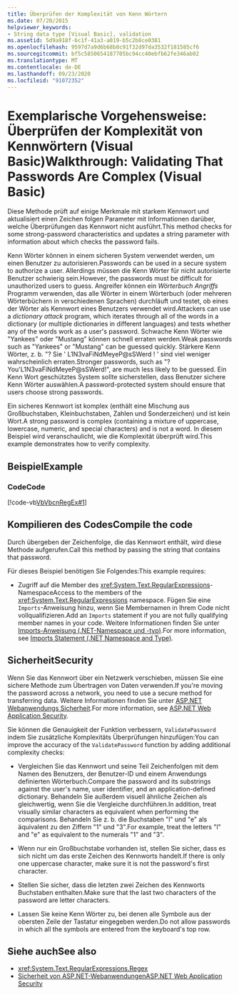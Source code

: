 ```yaml
---
title: Überprüfen der Komplexität von Kenn Wörtern
ms.date: 07/20/2015
helpviewer_keywords:
- String data type [Visual Basic], validation
ms.assetid: 5d9a918f-6c1f-41a3-a019-b5c2b8ce0381
ms.openlocfilehash: 9597d7a9d6b68b8c91f32d97da3532f181585cf6
ms.sourcegitcommit: bf5c5850654187705bc94cc40ebfb62fe346ab02
ms.translationtype: MT
ms.contentlocale: de-DE
ms.lasthandoff: 09/23/2020
ms.locfileid: "91072352"
---
```

# <a name="walkthrough-validating-that-passwords-are-complex-visual-basic"></a><span data-ttu-id="b1057-102">Exemplarische Vorgehensweise: Überprüfen der Komplexität von Kennwörtern (Visual Basic)</span><span class="sxs-lookup"><span data-stu-id="b1057-102">Walkthrough: Validating That Passwords Are Complex (Visual Basic)</span></span>

<span data-ttu-id="b1057-103">Diese Methode prüft auf einige Merkmale mit starkem Kennwort und aktualisiert einen Zeichen folgen Parameter mit Informationen darüber, welche Überprüfungen das Kennwort nicht ausführt.</span><span class="sxs-lookup"><span data-stu-id="b1057-103">This method checks for some strong-password characteristics and updates a string parameter with information about which checks the password fails.</span></span>  
  
 <span data-ttu-id="b1057-104">Kenn Wörter können in einem sicheren System verwendet werden, um einen Benutzer zu autorisieren.</span><span class="sxs-lookup"><span data-stu-id="b1057-104">Passwords can be used in a secure system to authorize a user.</span></span> <span data-ttu-id="b1057-105">Allerdings müssen die Kenn Wörter für nicht autorisierte Benutzer schwierig sein.</span><span class="sxs-lookup"><span data-stu-id="b1057-105">However, the passwords must be difficult for unauthorized users to guess.</span></span> <span data-ttu-id="b1057-106">Angreifer können ein *Wörterbuch Angriffs* Programm verwenden, das alle Wörter in einem Wörterbuch (oder mehreren Wörterbüchern in verschiedenen Sprachen) durchläuft und testet, ob eines der Wörter als Kennwort eines Benutzers verwendet wird.</span><span class="sxs-lookup"><span data-stu-id="b1057-106">Attackers can use a *dictionary attack* program, which iterates through all of the words in a dictionary (or multiple dictionaries in different languages) and tests whether any of the words work as a user's password.</span></span> <span data-ttu-id="b1057-107">Schwache Kenn Wörter wie "Yankees" oder "Mustang" können schnell erraten werden.</span><span class="sxs-lookup"><span data-stu-id="b1057-107">Weak passwords such as "Yankees" or "Mustang" can be guessed quickly.</span></span> <span data-ttu-id="b1057-108">Stärkere Kenn Wörter, z. b. "? Sie ' L1N3vaFiNdMeyeP@sSWerd ! ' sind viel weniger wahrscheinlich erraten.</span><span class="sxs-lookup"><span data-stu-id="b1057-108">Stronger passwords, such as "?You'L1N3vaFiNdMeyeP@sSWerd!", are much less likely to be guessed.</span></span> <span data-ttu-id="b1057-109">Ein Kenn Wort geschütztes System sollte sicherstellen, dass Benutzer sichere Kenn Wörter auswählen.</span><span class="sxs-lookup"><span data-stu-id="b1057-109">A password-protected system should ensure that users choose strong passwords.</span></span>  
  
 <span data-ttu-id="b1057-110">Ein sicheres Kennwort ist komplex (enthält eine Mischung aus Großbuchstaben, Kleinbuchstaben, Zahlen und Sonderzeichen) und ist kein Wort.</span><span class="sxs-lookup"><span data-stu-id="b1057-110">A strong password is complex (containing a mixture of uppercase, lowercase, numeric, and special characters) and is not a word.</span></span> <span data-ttu-id="b1057-111">In diesem Beispiel wird veranschaulicht, wie die Komplexität überprüft wird.</span><span class="sxs-lookup"><span data-stu-id="b1057-111">This example demonstrates how to verify complexity.</span></span>  
  
## <a name="example"></a><span data-ttu-id="b1057-112">Beispiel</span><span class="sxs-lookup"><span data-stu-id="b1057-112">Example</span></span>  
  
### <a name="code"></a><span data-ttu-id="b1057-113">Code</span><span class="sxs-lookup"><span data-stu-id="b1057-113">Code</span></span>  

 [!code-vb[VbVbcnRegEx#1](~/samples/snippets/visualbasic/VS_Snippets_VBCSharp/VbVbcnRegEx/VB/Class1.vb#1)]  
  
## <a name="compile-the-code"></a><span data-ttu-id="b1057-114">Kompilieren des Codes</span><span class="sxs-lookup"><span data-stu-id="b1057-114">Compile the code</span></span>  

 <span data-ttu-id="b1057-115">Durch übergeben der Zeichenfolge, die das Kennwort enthält, wird diese Methode aufgerufen.</span><span class="sxs-lookup"><span data-stu-id="b1057-115">Call this method by passing the string that contains that password.</span></span>  
  
 <span data-ttu-id="b1057-116">Für dieses Beispiel benötigen Sie Folgendes:</span><span class="sxs-lookup"><span data-stu-id="b1057-116">This example requires:</span></span>  
  
- <span data-ttu-id="b1057-117">Zugriff auf die Member des <xref:System.Text.RegularExpressions>-Namespace</span><span class="sxs-lookup"><span data-stu-id="b1057-117">Access to the members of the <xref:System.Text.RegularExpressions> namespace.</span></span> <span data-ttu-id="b1057-118">Fügen Sie eine `Imports`-Anweisung hinzu, wenn Sie Membernamen in Ihrem Code nicht vollqualifizieren.</span><span class="sxs-lookup"><span data-stu-id="b1057-118">Add an `Imports` statement if you are not fully qualifying member names in your code.</span></span> <span data-ttu-id="b1057-119">Weitere Informationen finden Sie unter [Imports-Anweisung (.NET-Namespace und -typ)](../../../language-reference/statements/imports-statement-net-namespace-and-type.md).</span><span class="sxs-lookup"><span data-stu-id="b1057-119">For more information, see [Imports Statement (.NET Namespace and Type)](../../../language-reference/statements/imports-statement-net-namespace-and-type.md).</span></span>  
  
## <a name="security"></a><span data-ttu-id="b1057-120">Sicherheit</span><span class="sxs-lookup"><span data-stu-id="b1057-120">Security</span></span>  

 <span data-ttu-id="b1057-121">Wenn Sie das Kennwort über ein Netzwerk verschieben, müssen Sie eine sichere Methode zum Übertragen von Daten verwenden.</span><span class="sxs-lookup"><span data-stu-id="b1057-121">If you're moving the password across a network, you need to use a secure method for transferring data.</span></span> <span data-ttu-id="b1057-122">Weitere Informationen finden Sie unter [ASP.NET Webanwendungs Sicherheit](/previous-versions/aspnet/330a99hc(v=vs.100)).</span><span class="sxs-lookup"><span data-stu-id="b1057-122">For more information, see [ASP.NET Web Application Security](/previous-versions/aspnet/330a99hc(v=vs.100)).</span></span>
  
 <span data-ttu-id="b1057-123">Sie können die Genauigkeit der Funktion verbessern, `ValidatePassword` indem Sie zusätzliche Komplexitäts Überprüfungen hinzufügen:</span><span class="sxs-lookup"><span data-stu-id="b1057-123">You can improve the accuracy of the `ValidatePassword` function by adding additional complexity checks:</span></span>  
  
- <span data-ttu-id="b1057-124">Vergleichen Sie das Kennwort und seine Teil Zeichenfolgen mit dem Namen des Benutzers, der Benutzer-ID und einem Anwendungs definierten Wörterbuch.</span><span class="sxs-lookup"><span data-stu-id="b1057-124">Compare the password and its substrings against the user's name, user identifier, and an application-defined dictionary.</span></span> <span data-ttu-id="b1057-125">Behandeln Sie außerdem visuell ähnliche Zeichen als gleichwertig, wenn Sie die Vergleiche durchführen.</span><span class="sxs-lookup"><span data-stu-id="b1057-125">In addition, treat visually similar characters as equivalent when performing the comparisons.</span></span> <span data-ttu-id="b1057-126">Behandeln Sie z. b. die Buchstaben "l" und "e" als äquivalent zu den Ziffern "1" und "3".</span><span class="sxs-lookup"><span data-stu-id="b1057-126">For example, treat the letters "l" and "e" as equivalent to the numerals "1" and "3".</span></span>  
  
- <span data-ttu-id="b1057-127">Wenn nur ein Großbuchstabe vorhanden ist, stellen Sie sicher, dass es sich nicht um das erste Zeichen des Kennworts handelt.</span><span class="sxs-lookup"><span data-stu-id="b1057-127">If there is only one uppercase character, make sure it is not the password's first character.</span></span>  
  
- <span data-ttu-id="b1057-128">Stellen Sie sicher, dass die letzten zwei Zeichen des Kennworts Buchstaben enthalten.</span><span class="sxs-lookup"><span data-stu-id="b1057-128">Make sure that the last two characters of the password are letter characters.</span></span>  
  
- <span data-ttu-id="b1057-129">Lassen Sie keine Kenn Wörter zu, bei denen alle Symbole aus der obersten Zeile der Tastatur eingegeben werden.</span><span class="sxs-lookup"><span data-stu-id="b1057-129">Do not allow passwords in which all the symbols are entered from the keyboard's top row.</span></span>  
  
## <a name="see-also"></a><span data-ttu-id="b1057-130">Siehe auch</span><span class="sxs-lookup"><span data-stu-id="b1057-130">See also</span></span>

- <xref:System.Text.RegularExpressions.Regex>
- <span data-ttu-id="b1057-131">[Sicherheit von ASP.NET-Webanwendungen](/previous-versions/aspnet/330a99hc(v=vs.100))</span><span class="sxs-lookup"><span data-stu-id="b1057-131">[ASP.NET Web Application Security](/previous-versions/aspnet/330a99hc(v=vs.100))</span></span>
